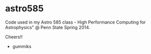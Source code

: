 astro585
========

Code used in my Astro 585 class - High Performance Computing for Astrophysics" @ Penn State Spring 2014.


Cheers!!
- gummiks
